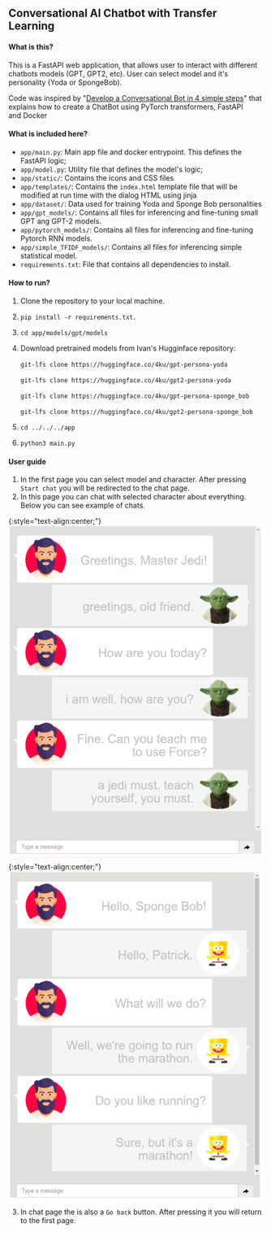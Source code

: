 ## Conversational AI Chatbot with Transfer Learning

#### **What is this?**
This is a FastAPI web application, that allows user to interact with different chatbots models (GPT, GPT2, etc). User can select model and it's personality (Yoda or SpongeBob).

Code was inspired by "[Develop a Conversational Bot in 4 simple steps](https://towardsdatascience.com/develop-a-conversational-ai-bot-in-4-simple-steps-1b57e98372e2)" that explains how to create a ChatBot using PyTorch transformers, FastAPI and Docker

#### **What is included here?**

* `app/main.py`: Main app file and docker entrypoint. This defines the FastAPI logic;
* `app/model.py`: Utility file that defines the model's logic;
* `app/static/`: Contains the icons and CSS files
* `app/templates/`: Contains the `index.html` template file that will be modified at run time with the dialog HTML using jinja
* `app/dataset/`: Data used for training Yoda and Sponge Bob personalities
* `app/gpt_models/`: Contains all files for inferencing and fine-tuning small GPT ang GPT-2 models.
* `app/pytorch_models/`: Contains all files for inferencing and fine-tuning Pytorch RNN models.
* `app/simple_TFIDF_models/`: Contains all files for inferencing simple statistical model.
* `requirements.txt`: File that contains all dependencies to install.

#### **How to run?**
1. Clone the repository to your local machine.
2. ```pip install -r requirements.txt```.
3. ```cd app/models/gpt/models```
4. Download pretrained models from Ivan's Hugginface repository:

    ```git-lfs clone https://huggingface.co/4ku/gpt-persona-yoda  ```

    ```git-lfs clone https://huggingface.co/4ku/gpt2-persona-yoda```

    ```git-lfs clone https://huggingface.co/4ku/gpt-persona-sponge_bob```

    ```git-lfs clone https://huggingface.co/4ku/gpt2-persona-sponge_bob```

5. ```cd ../../../app```
6. ```python3 main.py```

#### **User guide**
1. In the first page you can select model and character. After pressing ```Start chat``` you will be redirected to the chat page.
2. In this page you can chat with selected character about everything. Below you can see example of chats.

{:style="text-align:center;"}
![Chat with Sponge Yoda](app/images/Yoda_screenshot.png "Chat with Yoda")

{:style="text-align:center;"}
![Chat with Sponge Bob](app/images/Sponge_Bob_screenshot.png "Chat with Sponge Bob")

3. In chat page the is also a ```Go back``` button. After pressing it you will return to the first page.